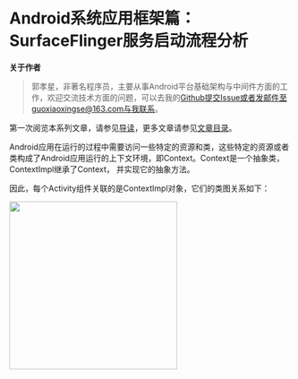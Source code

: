 # Android系统应用框架篇：SurfaceFlinger服务启动流程分析

**关于作者**

>郭孝星，非著名程序员，主要从事Android平台基础架构与中间件方面的工作，欢迎交流技术方面的问题，可以去我的[Github](https://github.com/guoxiaoxing)提交Issue或者发邮件至guoxiaoxingse@163.com与我联系。

第一次阅览本系列文章，请参见[导读](https://github.com/guoxiaoxing/android-open-source-project-analysis/blob/master/doc/导读.md)，更多文章请参见[文章目录](https://github.com/guoxiaoxing/android-open-source-project-analysis/blob/master/README.md)。

Android应用在运行的过程中需要访问一些特定的资源和类，这些特定的资源或者类构成了Android应用运行的上下文环境，即Context。Context是一个抽象类，ContextImpl继承了Context，
并实现它的抽象方法。

因此，每个Activity组件关联的是ContextImpl对象，它们的类图关系如下：

<img src="https://github.com/guoxiaoxing/android-open-source-project-analysis/raw/master/art/app/ui/Context_class.png" height="300"/>